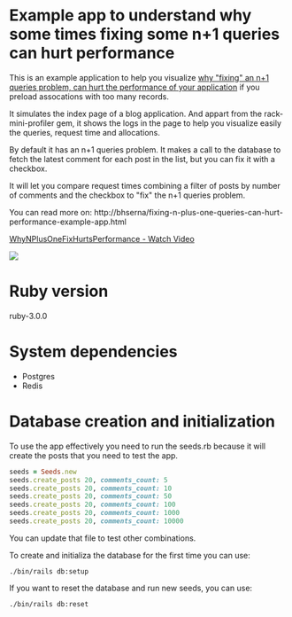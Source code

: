# Example app to understand why some times fixing some n+1 queries can hurt performance

This is an example application to help you visualize [why "fixing" an n+1
queries problem, can hurt the performance of your
application](2021-10-08-fixing-n-plus-1-queries-can-hurt-performance.html) if
you preload assocations with too many records.

It simulates the index page of a blog application. And appart from the
rack-mini-profiler gem, it shows the logs in the page to help you visualize
easily the queries, request time and allocations.

By default it has an n+1 queries problem. It makes a call to the database to
fetch the latest comment for each post in the list, but you can fix it with a
checkbox.

It will let you compare request times combining a filter of posts by number of
comments and the checkbox to "fix" the n+1 queries problem.

You can read more on: http://bhserna/fixing-n-plus-one-queries-can-hurt-performance-example-app.html

<a href="https://www.loom.com/share/6405c42e78d74ef29277a2930e2b3834">
<p>WhyNPlusOneFixHurtsPerformance - Watch Video</p>
<img style="max-width:300px;" src="https://cdn.loom.com/sessions/thumbnails/6405c42e78d74ef29277a2930e2b3834-with-play.gif">
</a>

# Ruby version
ruby-3.0.0

# System dependencies

* Postgres
* Redis

# Database creation and initialization

To use the app effectively you need to run the seeds.rb because it will create the 
posts that you need to test the app.

```ruby
seeds = Seeds.new
seeds.create_posts 20, comments_count: 5
seeds.create_posts 20, comments_count: 10
seeds.create_posts 20, comments_count: 50
seeds.create_posts 20, comments_count: 100
seeds.create_posts 20, comments_count: 1000
seeds.create_posts 20, comments_count: 10000
```

You can update that file to test other combinations.

To create and initializa the database for the first time you can use:

```
./bin/rails db:setup
```

If you want to reset the database and run new seeds, you can use:


```
./bin/rails db:reset
```
